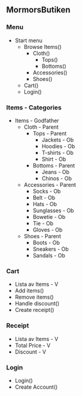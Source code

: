 ﻿## MormorsButiken

### Menu
- Start menu
    - Browse Items()
      - Cloth()
        - Tops()
        - Bottoms()
      - Accessories()
      - Shoes()
    - Cart()
    - Login()

### Items - Categories
- Items - Godfather
  - Cloth - Parent
    - Tops - Parent
      - Jackets - Ob
      - Hoodies - Ob
      - T-shirts - Ob
      - Shirt - Ob
    - Bottoms - Parent
      - Jeans - Ob
      - Chinos - Ob
  - Accessories - Parent
    - Socks - Ob
    - Belt - Ob
    - Hats - Ob
    - Sunglasses - Ob
    - Bowetie - Ob
    - Tie - Ob
    - Gloves - Ob
  - Shoes - Parent
    - Boots - Ob
    - Sneakers - Ob
    - Sandals - Ob

### Cart
- Lista av Items - V
- Add items()
- Remove items()
- Handle discount()
- Create receipt()

### Receipt
- Lista av Items - V
- Total Price - V
- Discount - V

### Login
- Login()
- Create Account()





 
